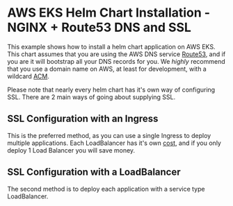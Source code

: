 # AWS EKS Helm Chart Installation - NGINX + Route53 DNS and SSL

This example shows how to install a helm chart application on AWS EKS. This chart assumes that you are using the AWS DNS service [Route53](https://aws.amazon.com/route53/), and if you are it will bootstrap all your DNS records for you. We *highly* recommend that you use a domain name on AWS, at least for development, with a wildcard [ACM](https://aws.amazon.com/certificate-manager/).

Please note that nearly every helm chart has it's own way of configuring SSL. There are 2 main ways of going about supplying SSL.

## SSL Configuration with an Ingress

This is the preferred method, as you can use a single Ingress to deploy multiple applications. Each LoadBalancer has it's own [cost](https://aws.amazon.com/elasticloadbalancing/pricing/), and if you only deploy 1 Load Balancer you will save money.

## SSL Configuration with a LoadBalancer

The second method is to deploy each application with a service type LoadBalancer.

```{include} ./quickstart.md
```


